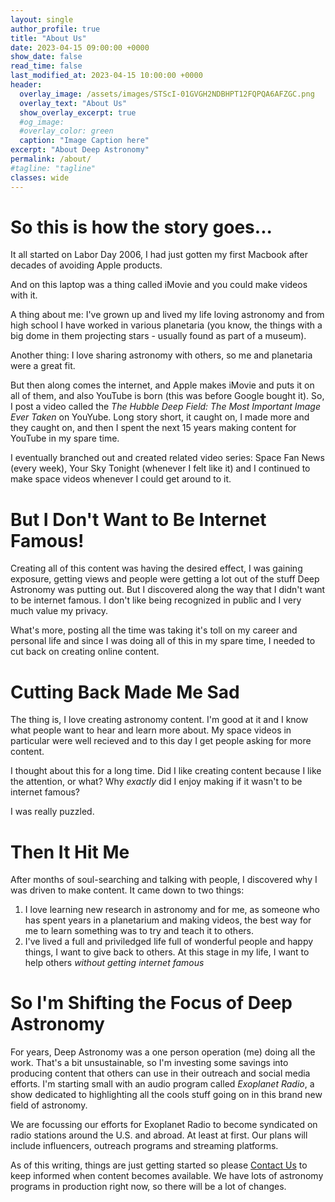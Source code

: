 ```yaml
---
layout: single
author_profile: true
title: "About Us"
date: 2023-04-15 09:00:00 +0000
show_date: false
read_time: false
last_modified_at: 2023-04-15 10:00:00 +0000
header:
  overlay_image: /assets/images/STScI-01GVGH2NDBHPT12FQPQA6AFZGC.png
  overlay_text: "About Us"
  show_overlay_excerpt: true
  #og_image:
  #overlay_color: green
  caption: "Image Caption here"
excerpt: "About Deep Astronomy"
permalink: /about/
#tagline: "tagline"
classes: wide
---
```

<h1>So this is how the story goes... </h1>
It all started on Labor Day 2006, I had just gotten my first Macbook after decades of avoiding Apple products.

And on this laptop was a thing called iMovie and you could make videos with it.

A thing about me: I've grown up and lived my life loving astronomy and from high school I have worked in various planetaria (you know, the things with a big dome in them projecting stars - usually found as part of a museum).

Another thing:  I love sharing astronomy with others, so me and planetaria were a great fit.

But then along comes the internet, and Apple makes iMovie and puts it on all of them, and also YouTube is born (this was before Google bought it).  So, I post a video called the *The Hubble Deep Field: The Most Important Image Ever Taken* on YouYube.  Long story short, it caught on, I made more and they caught on, and then I spent the next 15 years making content for YouTube in my spare time.

I eventually branched out and created related video series: Space Fan News (every week), Your Sky Tonight (whenever I felt like it) and I continued to make space videos whenever I could get around to it.

<h1>But I Don't Want to Be Internet Famous!</h1>

Creating all of this content was having the desired effect, I was gaining exposure, getting views and people were getting a lot out of the stuff Deep Astronomy was putting out.  But I discovered along the way that I didn't want to be internet famous.  I don't like being recognized in public and I very much value my privacy.

What's more, posting all the time was taking it's toll on my career and personal life and since I was doing all of this in my spare time, I needed to cut back on creating online content.

<h1>Cutting Back Made Me Sad</h1>

The thing is, I love creating astronomy content.  I'm good at it and I know what people want to hear and learn more about. My space videos in particular were well recieved and to this day I get people asking for more content.

I thought about this for a long time.  Did I like creating content because I like the attention, or what?  Why *exactly* did I enjoy making if it wasn't to be internet famous?

I was really puzzled.

<h1>Then It Hit Me</h1>

After months of soul-searching and talking with people, I discovered why I was driven to make content.  It came down to two things:

1. I love learning new research in astronomy and for me, as someone who has spent years in a planetarium and making videos, the best way for me to learn something was to try and teach it to others.
2. I've lived a full and priviledged life full of wonderful people and happy things, I want to give back to others. At this stage in my life, I want to help others *without getting internet famous*

<h1>So I'm Shifting the Focus of Deep Astronomy</h1>

For years, Deep Astronomy was a one person operation (me) doing all the work.  That's a bit unsustainable, so I'm investing some savings into producing content that others can use in their outreach and social media efforts.  I'm starting small with an audio program called *Exoplanet Radio*, a show dedicated to highlighting all the cools stuff going on in this brand new field of astronomy.

We are focussing our efforts for Exoplanet Radio to become syndicated on radio stations around the U.S. and abroad. At least at first.  Our plans will include influencers, outreach programs and streaming platforms.

As of this writing, things are just getting started so please [Contact Us](/contact/) to keep informed when content becomes available.  We have lots of astronomy programs in production right now, so there will be a lot of changes.
